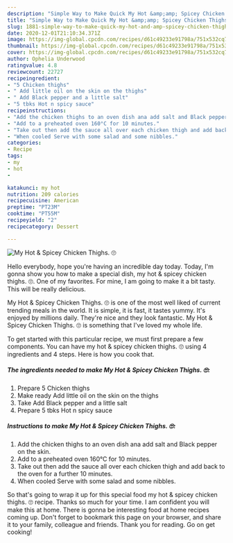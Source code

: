 ```yaml
---
description: "Simple Way to Make Quick My Hot &amp;amp; Spicey Chicken Thighs. 🙄"
title: "Simple Way to Make Quick My Hot &amp;amp; Spicey Chicken Thighs. 🙄"
slug: 1881-simple-way-to-make-quick-my-hot-and-amp-spicey-chicken-thighs
date: 2020-12-01T21:10:34.371Z
image: https://img-global.cpcdn.com/recipes/d61c49233e91798a/751x532cq70/my-hot-spicey-chicken-thighs-🙄-recipe-main-photo.jpg
thumbnail: https://img-global.cpcdn.com/recipes/d61c49233e91798a/751x532cq70/my-hot-spicey-chicken-thighs-🙄-recipe-main-photo.jpg
cover: https://img-global.cpcdn.com/recipes/d61c49233e91798a/751x532cq70/my-hot-spicey-chicken-thighs-🙄-recipe-main-photo.jpg
author: Ophelia Underwood
ratingvalue: 4.8
reviewcount: 22727
recipeingredient:
- "5 Chicken thighs"
- " Add little oil on the skin on the thighs"
- " Add Black pepper and a little salt"
- "5 tbks Hot n spicy sauce"
recipeinstructions:
- "Add the chicken thighs to an oven dish ana add salt and Black pepper on the skin."
- "Add to a preheated oven 160°C for 10 minutes."
- "Take out then add the sauce all over each chicken thigh and add back to the oven for a further 10 minutes."
- "When cooled Serve with some salad and some nibbles."
categories:
- Recipe
tags:
- my
- hot
- 

katakunci: my hot  
nutrition: 209 calories
recipecuisine: American
preptime: "PT23M"
cooktime: "PT55M"
recipeyield: "2"
recipecategory: Dessert

---
```



![My Hot &amp; Spicey Chicken Thighs. 🙄](https://img-global.cpcdn.com/recipes/d61c49233e91798a/751x532cq70/my-hot-spicey-chicken-thighs-🙄-recipe-main-photo.jpg)

Hello everybody, hope you're having an incredible day today. Today, I'm gonna show you how to make a special dish, my hot &amp; spicey chicken thighs. 🙄. One of my favorites. For mine, I am going to make it a bit tasty. This will be really delicious.



My Hot &amp; Spicey Chicken Thighs. 🙄 is one of the most well liked of current trending meals in the world. It is simple, it is fast, it tastes yummy. It's enjoyed by millions daily. They're nice and they look fantastic. My Hot &amp; Spicey Chicken Thighs. 🙄 is something that I've loved my whole life.


To get started with this particular recipe, we must first prepare a few components. You can have my hot &amp; spicey chicken thighs. 🙄 using 4 ingredients and 4 steps. Here is how you cook that.

<!--inarticleads1-->

##### The ingredients needed to make My Hot &amp; Spicey Chicken Thighs. 🙄:

1. Prepare 5 Chicken thighs
1. Make ready  Add little oil on the skin on the thighs
1. Take  Add Black pepper and a little salt
1. Prepare 5 tbks Hot n spicy sauce




<!--inarticleads2-->

##### Instructions to make My Hot &amp; Spicey Chicken Thighs. 🙄:

1. Add the chicken thighs to an oven dish ana add salt and Black pepper on the skin.
1. Add to a preheated oven 160°C for 10 minutes.
1. Take out then add the sauce all over each chicken thigh and add back to the oven for a further 10 minutes.
1. When cooled Serve with some salad and some nibbles.




So that's going to wrap it up for this special food my hot &amp; spicey chicken thighs. 🙄 recipe. Thanks so much for your time. I am confident you will make this at home. There is gonna be interesting food at home recipes coming up. Don't forget to bookmark this page on your browser, and share it to your family, colleague and friends. Thank you for reading. Go on get cooking!
